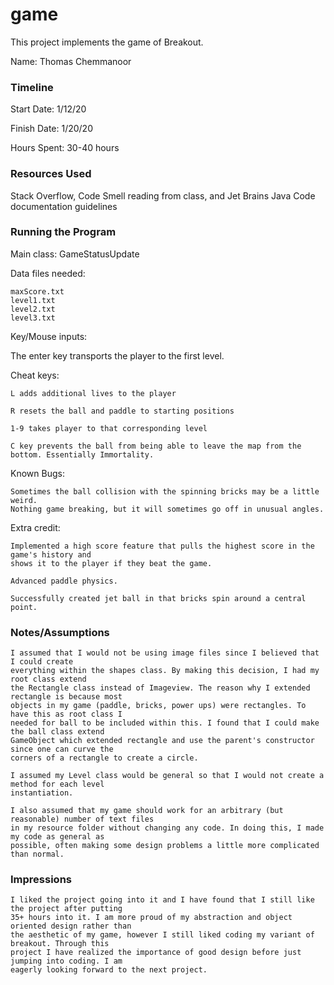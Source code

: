 game
====

This project implements the game of Breakout.

Name: Thomas Chemmanoor

### Timeline

Start Date: 1/12/20

Finish Date: 1/20/20

Hours Spent: 30-40 hours

### Resources Used

Stack Overflow, Code Smell reading from class, and Jet Brains Java Code documentation guidelines


### Running the Program

Main class: GameStatusUpdate

Data files needed: 

    maxScore.txt
    level1.txt
    level2.txt
    level3.txt

Key/Mouse inputs:

The enter key transports the player to the first level.

Cheat keys:

    L adds additional lives to the player
    
    R resets the ball and paddle to starting positions
    
    1-9 takes player to that corresponding level
    
    C key prevents the ball from being able to leave the map from the bottom. Essentially Immortality.


Known Bugs:

    Sometimes the ball collision with the spinning bricks may be a little weird. 
    Nothing game breaking, but it will sometimes go off in unusual angles.
    
Extra credit:

    Implemented a high score feature that pulls the highest score in the game's history and
    shows it to the player if they beat the game.
    
    Advanced paddle physics.

    Successfully created jet ball in that bricks spin around a central point.

### Notes/Assumptions

    I assumed that I would not be using image files since I believed that I could create 
    everything within the shapes class. By making this decision, I had my root class extend 
    the Rectangle class instead of Imageview. The reason why I extended rectangle is because most
    objects in my game (paddle, bricks, power ups) were rectangles. To have this as root class I 
    needed for ball to be included within this. I found that I could make the ball class extend 
    GameObject which extended rectangle and use the parent's constructor since one can curve the 
    corners of a rectangle to create a circle.
    
    I assumed my Level class would be general so that I would not create a method for each level
    instantiation.
    
    I also assumed that my game should work for an arbitrary (but reasonable) number of text files
    in my resource folder without changing any code. In doing this, I made my code as general as 
    possible, often making some design problems a little more complicated than normal.

### Impressions

    I liked the project going into it and I have found that I still like the project after putting 
    35+ hours into it. I am more proud of my abstraction and object oriented design rather than
    the aesthetic of my game, however I still liked coding my variant of breakout. Through this
    project I have realized the importance of good design before just jumping into coding. I am 
    eagerly looking forward to the next project.